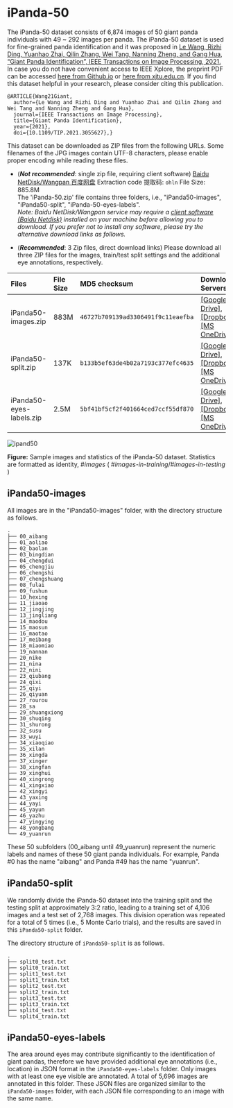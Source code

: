 # iPanda-50
The iPanda-50 dataset consists of 6,874 images of 50 giant panda individuals with 49 ~ 292 images per panda. The iPanda-50 dataset is used for fine-grained panda identification and it was proposed in [Le Wang, Rizhi Ding, Yuanhao Zhai, Qilin Zhang, Wei Tang, Nanning Zheng, and Gang Hua, “Giant Panda Identification”, IEEE Transactions on Image Processing, 2021.](https://doi.org/10.1109/tip.2021.3055627) In case you do not have convenient access to IEEE Xplore, the preprint PDF can be accessed [here from Github.io](https://qilin-zhang.github.io/_pages/pdfs/Giant_Panda_Identification_TIP.pdf) or [here from xjtu.edu.cn](http://gr.xjtu.edu.cn/documents/1809645/0/manuscript.pdf/47589606-3110-53de-eb0e-c7b4965940ad?t=1611713263900). If you find this dataset helpful in your research, please consider citing this publication. 
```
@ARTICLE{Wang21Giant,
  author={Le Wang and Rizhi Ding and Yuanhao Zhai and Qilin Zhang and Wei Tang and Nanning Zheng and Gang Hua},
  journal={IEEE Transactions on Image Processing}, 
  title={Giant Panda Identification}, 
  year={2021},
  doi={10.1109/TIP.2021.3055627},}
```
This dataset can be downloaded as ZIP files from the following URLs. Some filenames of the JPG images contain UTF-8 characters, please enable proper encoding while reading these files. 

* (***Not recommended***: single zip file, requiring client software) [Baidu NetDisk/Wangpan 百度网盘](https://pan.baidu.com/s/1je8JZUhIRyK-aguilEKIpA) Extraction code 提取码: ``ohln``  File Size: 885.8M  
The 'iPanda-50.zip' file contains three folders, i.e., "iPanda50-images", "iPanda50-split", "iPanda-50-eyes-labels".  
*Note: Baidu NetDisk/Wangpan service may require a [client software (Baidu Netdisk)](https://pan.baidu.com/download) installed on your machine before allowing you to download. If you prefer not to install any software, please try the alternative download links as follows.* 

* (***Recommended***: 3 Zip files, direct download links) Please download all three ZIP files for the images, train/test split settings and the additional eye annotations, respectively.     

| Files                    | File Size      | MD5 checksum   |  Download Servers    |
| :---                     |     :---       |          :---  |  :---  |
| iPanda50-images.zip      | 883M     | ``46727b709139ad3306491f9c11eaefba``     | [[Google Drive]](https://drive.google.com/file/d/1nkh-g6a8JvWy-XsMaZqrN2AXoPlaXuFg/view?usp=sharing), [[Dropbox]](https://www.dropbox.com/s/esrh7udbz46qu1a/iPanda50-images.zip?dl=0), [[MS OneDrive]](https://1drv.ms/u/s!AtxtJtIHVHlkcLhAJm_tbI5kZe8?e=svx8Lf) |
| iPanda50-split.zip       | 137K       | ``b133b5ef63de4b02a7193c377efc4635``   | [[Google Drive]](https://drive.google.com/file/d/1gVREtFWkNec4xwqOyKkpuIQIyWU_Y_Ob/view?usp=sharing), [[Dropbox]](https://www.dropbox.com/s/65d0a5if6b5uc27/iPanda50-split.zip?dl=0), [[MS OneDrive]](https://1drv.ms/u/s!AtxtJtIHVHlkbdv3gFWWtaTkLek?e=s8pFf2) |
| iPanda50-eyes-labels.zip | 2.5M | ``5bf41bf5cf2f401664ced7ccf55df870`` | [[Google Drive]](https://drive.google.com/file/d/1jdACN98uOxedZDT-6X3rpbooLAAUEbNY/view?usp=sharing), [[Dropbox]](https://www.dropbox.com/s/xt6koer7tgg89ls/iPanda50-eyes-labels.zip), [[MS OneDrive]](https://1drv.ms/u/s!AtxtJtIHVHlkbqF4SQ_DChX0wOs?e=kjniJG) |
<!---
| Files                    | File Size      | MD5 checksum   |
| :---                     |     :---       |          :---  |
| [iPanda50-images.zip](https://drive.google.com/file/d/1nkh-g6a8JvWy-XsMaZqrN2AXoPlaXuFg/view?usp=sharing)      | 883M     | ``46727b709139ad3306491f9c11eaefba``     |
| [iPanda50-split.zip](https://drive.google.com/file/d/1gVREtFWkNec4xwqOyKkpuIQIyWU_Y_Ob/view?usp=sharing)       | 137K       | ``b133b5ef63de4b02a7193c377efc4635``       |
| [iPanda50-eyes-labels.zip](https://drive.google.com/file/d/1jdACN98uOxedZDT-6X3rpbooLAAUEbNY/view?usp=sharing) | 2.5M | ``5bf41bf5cf2f401664ced7ccf55df870`` |
-->


![ipand50](https://github.com/iPandaDateset/iPanda-50/raw/master/iPanda50.png)

**Figure:** Sample images and statistics of the iPanda-50 dataset. Statistics are formatted as identity, #*images*  ( #*images-in-training*/#*images-in-testing* )



## iPanda50-images

All images are in the "iPanda50-images" folder, with the directory structure as follows.  

```
.
├── 00_aibang
├── 01_aoliao
├── 02_baolan
├── 03_bingdian
├── 04_chengdui
├── 05_chengjiu
├── 06_chengshi
├── 07_chengshuang
├── 08_fulai
├── 09_fushun
├── 10_hexing
├── 11_jiaoao
├── 12_jingjing
├── 13_jingliang
├── 14_maodou
├── 15_maosun
├── 16_maotao
├── 17_meibang
├── 18_miaomiao
├── 19_nannan
├── 20_nike
├── 21_nina
├── 22_nini
├── 23_qiubang
├── 24_qixi
├── 25_qiyi
├── 26_qiyuan
├── 27_rourou
├── 28_sa
├── 29_shuangxiong
├── 30_shuqing
├── 31_shurong
├── 32_susu
├── 33_wuyi
├── 34_xiaoqiao
├── 35_xilan
├── 36_xingda
├── 37_xinger
├── 38_xingfan
├── 39_xinghui
├── 40_xingrong
├── 41_xingxiao
├── 42_xingyi
├── 43_yaxing
├── 44_yayi
├── 45_yayun
├── 46_yazhu
├── 47_yingying
├── 48_yongbang
└── 49_yuanrun 
```

These 50 subfolders (00_aibang until 49_yuanrun) represent the numeric labels and names of these 50 giant panda individuals. For example, Panda #0 has the name "aibang" and Panda #49 has the name "yuanrun".   


## iPanda50-split

We randomly divide the iPanda-50 dataset into the training split and the testing split at approximately 3:2 ratio, leading to a training set of 4,106 images and a test set of 2,768 images. This division operation was repeated for a total of 5 times (i.e., 5 Monte Carlo trials), and the results are saved in this ``iPanda50-split`` folder. 

The directory structure of ``iPanda50-split`` is as follows. 

```
.
├── split0_test.txt
├── split0_train.txt
├── split1_test.txt
├── split1_train.txt
├── split2_test.txt
├── split2_train.txt
├── split3_test.txt
├── split3_train.txt
├── split4_test.txt
└── split4_train.txt
```

## iPanda50-eyes-labels

The area around eyes may contribute significantly to the identification of giant pandas, therefore we have provided additional eye annotations (i.e., location) in JSON format in the ``iPanda50-eyes-labels`` folder. Only images with at least one eye visible are annotated. A total of 5,696 images are annotated in this folder. These JSON files are organized similar to the ``iPanda50-images`` folder, with each JSON file corresponding to an image with the same name.  
